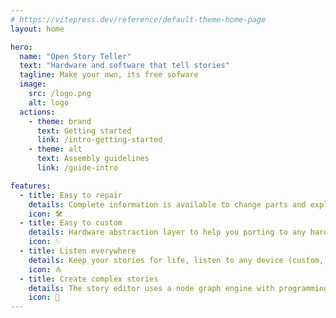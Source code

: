 ```yaml
---
# https://vitepress.dev/reference/default-theme-home-page
layout: home

hero:
  name: "Open Story Teller"
  text: "Hardware and software that tell stories"
  tagline: Make your own, its free sofware
  image:
    src: /logo.png
    alt: logo
  actions:
    - theme: brand
      text: Getting started
      link: /intro-getting-started
    - theme: alt
      text: Assembly guidelines
      link: /guide-intro

features:
  - title: Easy to repair
    details: Complete information is available to change parts and explain how it works
    icon: 🛠️
  - title: Easy to custom
    details: Hardware abstraction layer to help you porting to any hardware
    icon: ✨
  - title: Listen everywhere
    details: Keep your stories for life, listen to any device (custom, desktop, mobile, command line...)
    icon: ⛵
  - title: Create complex stories
    details: The story editor uses a node graph engine with programming nodes
    icon: 🏰
---
```

